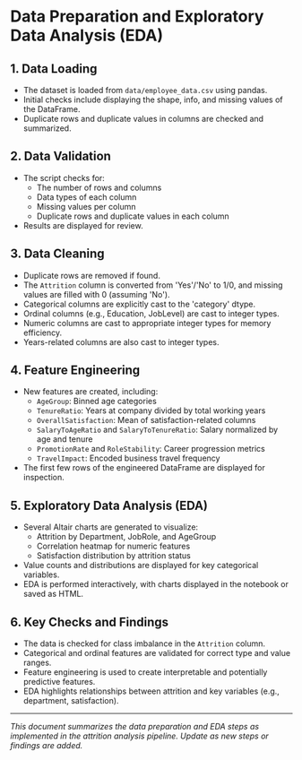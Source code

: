# Data Preparation and Exploratory Data Analysis (EDA)

## 1. Data Loading
- The dataset is loaded from `data/employee_data.csv` using pandas.
- Initial checks include displaying the shape, info, and missing values of the DataFrame.
- Duplicate rows and duplicate values in columns are checked and summarized.

## 2. Data Validation
- The script checks for:
  - The number of rows and columns
  - Data types of each column
  - Missing values per column
  - Duplicate rows and duplicate values in each column
- Results are displayed for review.

## 3. Data Cleaning
- Duplicate rows are removed if found.
- The `Attrition` column is converted from 'Yes'/'No' to 1/0, and missing values are filled with 0 (assuming 'No').
- Categorical columns are explicitly cast to the 'category' dtype.
- Ordinal columns (e.g., Education, JobLevel) are cast to integer types.
- Numeric columns are cast to appropriate integer types for memory efficiency.
- Years-related columns are also cast to integer types.

## 4. Feature Engineering
- New features are created, including:
  - `AgeGroup`: Binned age categories
  - `TenureRatio`: Years at company divided by total working years
  - `OverallSatisfaction`: Mean of satisfaction-related columns
  - `SalaryToAgeRatio` and `SalaryToTenureRatio`: Salary normalized by age and tenure
  - `PromotionRate` and `RoleStability`: Career progression metrics
  - `TravelImpact`: Encoded business travel frequency
- The first few rows of the engineered DataFrame are displayed for inspection.

## 5. Exploratory Data Analysis (EDA)
- Several Altair charts are generated to visualize:
  - Attrition by Department, JobRole, and AgeGroup
  - Correlation heatmap for numeric features
  - Satisfaction distribution by attrition status
- Value counts and distributions are displayed for key categorical variables.
- EDA is performed interactively, with charts displayed in the notebook or saved as HTML.

## 6. Key Checks and Findings
- The data is checked for class imbalance in the `Attrition` column.
- Categorical and ordinal features are validated for correct type and value ranges.
- Feature engineering is used to create interpretable and potentially predictive features.
- EDA highlights relationships between attrition and key variables (e.g., department, satisfaction).

---

*This document summarizes the data preparation and EDA steps as implemented in the attrition analysis pipeline. Update as new steps or findings are added.* 